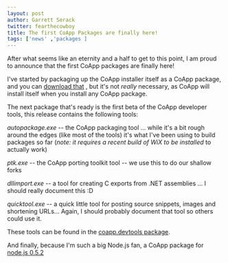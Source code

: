 ```yaml
---
layout: post
author: Garrett Serack 
twitter: fearthecowboy
title: The first CoApp Packages are finally here!
tags: ['news' ,'packages ]
---
```

After what seems like an eternity and a half to get to this point, I am proud to announce that the first CoApp packages are finally here!

I've started by packaging up the CoApp installer itself as a CoApp package, and you can [download that](http://coapp.org/install) , but it's not *really* necessary, as CoApp will install itself when you install any CoApp package. 

The next package that's ready is the first beta of the CoApp developer tools, this release contains the following tools:

*autopackage.exe* -- the CoApp packaging tool ... while it's a bit rough around the edges (like most of the tools) it's what I've been using to build packages so far (*note: it requires a recent build of WiX to be installed* to actually work)

*ptk.exe* -- the CoApp porting toolkit tool -- we use this to do our shallow forks

*dllimport.exe* -- a tool for creating C exports from .NET assemblies ... I should really document this :D

*quicktool.exe* -- a quick little tool for posting source snippets, images and shortening URLs... Again, I should probably document that tool so others could use it.

These tools can be found in the [coapp.devtools package](http://coapp.org/devtools).

And finally, because I'm such a big Node.js fan, a CoApp package for [node.js 0.5.2](http://coapp.org/cdn/node-0.5.2.0-x86.msi)
